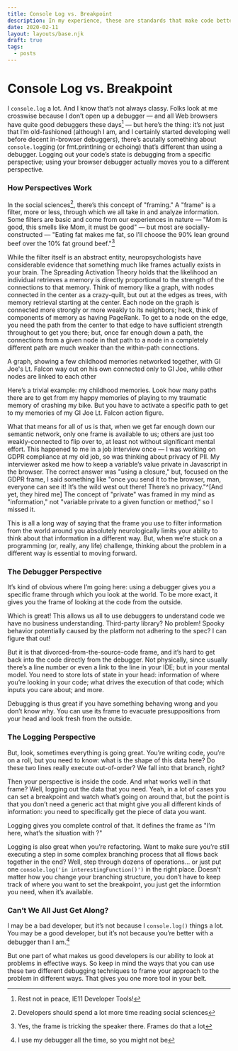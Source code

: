 ```yaml
---
title: Console Log vs. Breakpoint
description: In my experience, these are standards that make code better, easier-to-maintain, more pleasant to deal with.
date: 2020-02-11
layout: layouts/base.njk
draft: true
tags:
  - posts
---
```

# Console Log vs. Breakpoint

I `console.log` a lot. And I know that’s not always classy. Folks look at me crosswise because I don’t open up a debugger — and all Web browsers have quite good debuggers these days[^1] — but here’s the thing: it’s not just that I’m old-fashioned (although I am, and I certainly started developing well before decent in-browser debuggers), there’s acutally something about `console.log`ging (or fmt.printlning or echoing) that’s different than using a debugger. Logging out your code’s state is debugging from a specific perspective; using your browser debugger actually moves you to a different perspective.

### How Perspectives Work

In the social sciences[^2], there’s this concept of "framing." A "frame" is a filter, more or less, through which we all take in and analyze information. Some filters are basic and come from our experiences in nature — "Mom is good, this smells like Mom, it must be good" — but most are socially-constructed — "Eating fat makes me fat, so I’ll choose the 90% lean ground beef over the 10% fat ground beef."[^3]

While the filter itself is an abstract entity, neuropsychologists have considerable evidence that something much like frames actually exists in your brain. The Spreading Activation Theory holds that the likelihood an individual retrieves a memory is directly proportional to the strength of the connections to that memory. Think of memory like a graph, with nodes connected in the center as a crazy-quilt, but out at the edges as trees, with memory retrieval starting at the center. Each node on the graph is connected more strongly or more weakly to its neighbors; heck, think of components of memory as having PageRank. To get to a node on the edge, you need the path from the center to that edge to have sufficient strength throughout to get you there; but, once far enough down a path, the connections from a given node in that path to a node in a completely different path are much weaker than the within-path connections.

A graph, showing a few childhood memories networked together, with GI Joe's Lt. Falcon way out on his own connected only to GI Joe, while other nodes are linked to each other

Here’s a trivial example: my childhood memories. Look how many paths there are to get from my happy memories of playing to my traumatic memory of crashing my bike. But you have to activate a specific path to get to my memories of my GI Joe Lt. Falcon action figure.

What that means for all of us is that, when we get far enough down our semantic network, only one frame is available to us; others are just too weakly-connected to flip over to, at least not without significant mental effort. This happened to me in a job interview once — I was working on GDPR compliance at my old job, so was thinking about privacy of PII. My interviewer asked me how to keep a variable’s value private in Javascript in the browser. The correct answer was "using a closure," but, focused on the GDPR frame, I said something like "once you send it to the browser, man, everyone can see it! It’s the wild west out there! There’s no privacy."^[And yet, they hired me] The concept of "private" was framed in my mind as "information," not "variable private to a given function or method," so I missed it.

This is all a long way of saying that the frame you use to filter information from the world around you absolutely neurologically limits your ability to think about that information in a different way. But, when we’re stuck on a programming (or, really, any life) challenge, thinking about the problem in a different way is essential to moving forward.

### The Debugger Perspective

It’s kind of obvious where I’m going here: using a debugger gives you a specific frame through which you look at the world. To be more exact, it gives you the frame of looking at the code from the outside.

Which is great! This allows us all to use debuggers to understand code we have no business understanding. Third-party library? No problem! Spooky behavior potentially caused by the platform not adhering to the spec? I can figure that out!

But it is that divorced-from-the-source-code frame, and it’s hard to get back into the code directly from the debugger. Not physically, since usually there’s a line number or even a link to the line in your IDE; but in your mental model. You need to store lots of state in your head: information of where you’re looking in your code; what drives the execution of that code; which inputs you care about; and more.

Debugging is thus great if you have something behaving wrong and you don’t know why. You can use its frame to evacuate presuppositions from your head and look fresh from the outside.

### The Logging Perspective

But, look, sometimes everything is going great. You’re writing code, you’re on a roll, but you need to know: what is the shape of this data here? Do these two lines really execute out-of-order? We fall into that branch, right?

Then your perspective is inside the code. And what works well in that frame? Well, logging out the data that you need. Yeah, in a lot of cases you can set a breakpoint and watch what’s going on around that, but the point is that you don’t need a generic act that might give you all different kinds of information: you need to specifically get the piece of data you want.

Logging gives you complete control of that. It defines the frame as "I’m here, what’s the situation with ?"

Logging is also great when you’re refactoring. Want to make sure you’re still executing a step in some complex branching process that all flows back together in the end? Well, step through dozens of operations… or just put one `console.log('in interestingFunction()')` in the right place. Doesn’t matter how you change your branching structure, you don’t have to keep track of where you want to set the breakpoint, you just get the informtion you need, when it’s available.

### Can’t We All Just Get Along?

I may be a bad developer, but it’s not because I `console.log()` things a lot. You may be a good developer, but it’s not because you’re better with a debugger than I am.[^5]

But one part of what makes us good developers is our ability to look at problems in effective ways. So keep in mind the ways that you can use these two different debugging techniques to frame your approach to the problem in different ways. That gives you one more tool in your belt.

[^1]: Rest not in peace, IE11 Developer Tools!
[^2]: Developers should spend a lot more time reading social sciences
[^3]: Yes, the frame is tricking the speaker there. Frames do that a lot
[^4]: And yet, they hired me
[^5]: I use my debugger all the time, so you might not be
